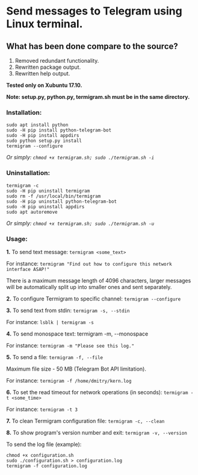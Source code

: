 # Send messages to Telegram using Linux terminal.

## What has been done compare to the source?
1. Removed redundant functionality.
2. Rewritten package output.
3. Rewritten help output.

**Tested only on Xubuntu 17.10.**

**Note: setup.py, python.py, termigram.sh must be in the same directory.**

### Installation:

```shell
sudo apt install python
sudo -H pip install python-telegram-bot
sudo -H pip install appdirs
sudo python setup.py install
termigram --configure
```

*Or simply: `chmod +x termigram.sh; sudo ./termigram.sh -i`*

### Uninstallation:

```shell
termigram -c
sudo -H pip uninstall termigram
sudo rm -f /usr/local/bin/termigram
sudo -H pip uninstall python-telegram-bot
sudo -H pip uninstall appdirs
sudo apt autoremove
```

*Or simply: `chmod +x termigram.sh; sudo ./termigram.sh -u`*

### Usage:

**1.** To send text message: `termigram <some_text>`

For instance: `termigram "Find out how to configure this network interface ASAP!"`

There is a maximum message length of 4096 characters, larger messages will be automatically split up into smaller ones and sent separately.

**2.** To configure Termigram to specific channel: `termigram --configure`

**3.** To send text from stdin: `termigram -s, --stdin`

For instance: `lsblk | termigram -s`

**4.** To send monospace text: termigram -m, --monospace

For instance: `termigram -m "Please see this log."`

**5.** To send a file: `termigram -f, --file`

Maximum file size - 50 MB (Telegram Bot API limitation).

For instance: `termigram -f /home/dmitry/kern.log`

**6.** To set the read timeout for network operations (in seconds): `termigram -t <some_time>`

For instance: `termigram -t 3`

**7.** To clean Termigram configuration file: `termigram -c, --clean`

**8.** To show program's version number and exit: `termigram -v, --version`

To send the log file (example): 

```shell
chmod +x configuration.sh
sudo ./configuration.sh > configuration.log
termigram -f configuration.log
```
